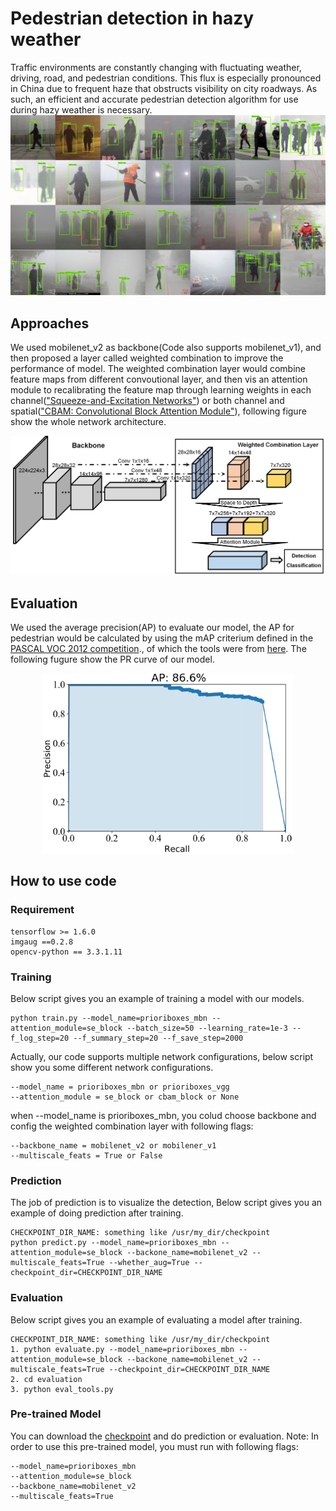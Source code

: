 # Pedestrian detection in hazy weather
Traffic environments are constantly changing with fluctuating weather, driving, road, and pedestrian conditions. This flux is especially pronounced in China due to frequent haze that obstructs visibility on city roadways. As such, an efficient and accurate pedestrian detection algorithm for use during hazy weather is necessary.
![detection_expample_pbmn](pictures/pbmn.jpg)

## Approaches
We used mobilenet_v2 as backbone(Code also supports mobilenet_v1), and then proposed a layer called weighted combination to improve the performance of model. The weighted combination layer would combine feature maps from different convoutional layer, and then vis an attention module to recalibrating the feature map through learning weights in each channel(["Squeeze-and-Excitation Networks"](https://arxiv.org/pdf/1709.01507)) or both channel and spatial(["CBAM: Convolutional Block Attention Module"](https://arxiv.org/pdf/1807.06521.pdf)), following figure show the whole network architecture.
<div align=center><img src="pictures/structure.png"></div>

## Evaluation
We used the average precision(AP) to evaluate our model, the AP for pedestrian would be calculated by using the mAP criterium defined in the [PASCAL VOC 2012 competition](http://host.robots.ox.ac.uk/pascal/VOC/voc2012/)., of which the tools were from [here](https://github.com/Cartucho/mAP). The following fugure show the PR curve of our model.
<div align=center><img width="400" height="288" src="pictures/pbmn.png"></div>

## How to use code
### Requirement
```
tensorflow >= 1.6.0
imgaug ==0.2.8
opencv-python == 3.3.1.11
```

### Training
Below script gives you an example of training a model with our models.
```
python train.py --model_name=prioriboxes_mbn --attention_module=se_block --batch_size=50 --learning_rate=1e-3 --f_log_step=20 --f_summary_step=20 --f_save_step=2000
```
Actually, our code supports multiple network configurations, below script show you some different network configurations.
```
--model_name = prioriboxes_mbn or prioriboxes_vgg
--attention_module = se_block or cbam_block or None
```

when --model_name is prioriboxes_mbn, you colud choose backbone and config the weighted combination layer with following flags:
```
--backbone_name = mobilenet_v2 or mobilener_v1
--multiscale_feats = True or False
```

### Prediction
The job of prediction is to visualize the detection, Below script gives you an example of doing prediction after training.
```
CHECKPOINT_DIR_NAME: something like /usr/my_dir/checkpoint
python predict.py --model_name=prioriboxes_mbn --attention_module=se_block --backone_name=mobilenet_v2 --multiscale_feats=True --whether_aug=True --checkpoint_dir=CHECKPOINT_DIR_NAME
```

### Evaluation
Below script gives you an example of evaluating a model after training.
```
CHECKPOINT_DIR_NAME: something like /usr/my_dir/checkpoint
1. python evaluate.py --model_name=prioriboxes_mbn --attention_module=se_block --backone_name=mobilenet_v2 --multiscale_feats=True --checkpoint_dir=CHECKPOINT_DIR_NAME
2. cd evaluation
3. python eval_tools.py
```
### Pre-trained Model
You can download the [checkpoint](https://drive.google.com/open?id=1UOF1ACYA3Nn5K_RjoItOUFSxnFL6sNOg) and do prediction or evaluation.
Note: In order to use this pre-trained model, you must run with following flags:
```
--model_name=prioriboxes_mbn
--attention_module=se_block
--backbone_name=mobilenet_v2
--multiscale_feats=True
```
